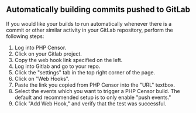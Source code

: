 Automatically building commits pushed to GitLab
-----------------------------------------------

If you would like your builds to run automatically whenever there is a commit or other similar activity in your GitLab repository, perform the following steps:

1. Log into PHP Censor.
2. Click on your Gitlab project.
3. Copy the web hook link specified on the left.
4. Log into Gitlab and go to your repo.
5. Click the "settings" tab in the top right corner of the page.
6. Click on "Web Hooks".
7. Paste the link you copied from PHP Censor into the "URL" textbox.
8. Select the events which you want to trigger a PHP Censor build. The default and recommended setup is to only enable "push events."
9. Click "Add Web Hook," and verify that the test was successful.
